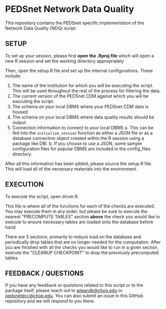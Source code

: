 # PEDSnet Network Data Quality

This repository contains the PEDSnet specific implementation of the Network Data Quality (NDQ) script.

## SETUP

To set up your session, please first **open the .Rproj file** which will open a new R session and set the working directory appropriately

Then, open the setup.R file and set up the internal configurations. These include:
1. The name of the institution for which you will be executing the script. This will be used throughout the rest of the process for filtering the data.
2. The current version of the PEDSnet CDM against which you will be executing the script.
3. The schema on your local DBMS where your PEDSnet CDM data is housed
4. The schema on your local DBMS where data quality results should be output.
5. Connection information to connect to your local DBMS
       a. This can be fed into the `initialize_session` function as either a JSON file or as a database connection object created within the R session using a package like DBI.
       b. If you choose to use a JSON, some sample configuration files for popular DBMS are included in the config_files directory.

After all this information has been added, please source the setup.R file. This will load all of the necessary materials into the environment.

## EXECUTION
To execute the script, open driver.R. 

This file is where all of the functions for each of the checks are executed. You may execute them in any order, but please be sure to execute the nearest "PRECOMPUTE TABLES" section **above** the check you would like to execute to ensure necessary tables are loaded onto the database before hand.

There are 3 sections, primarily to reduce load on the database and periodically drop tables that are no longer needed for the computation. After you are finished with all the checks you would like to run in a given section, execute the "CLEANUP CHECKPOINT" to drop the previously precomputed tables.

## FEEDBACK / QUESTIONS

If you have any feedback or questions related to this script or to the package itself, please reach out to wieandk@chop.edu or pedsnetdcc@chop.edu. You can also submit an issue in this GItHub repository and we will respond to you there.
